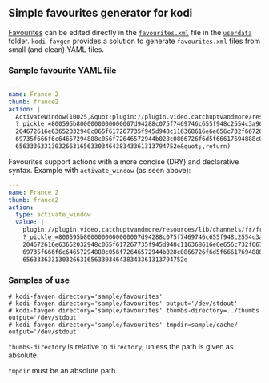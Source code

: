 ## Simple favourites generator for kodi

[Favourites][wiki/favourites] can be edited directly 
in the [``favourites.xml``][wiki/favourites.xml] file 
in the [``userdata``][wiki/userdata] folder.
``kodi-favgen`` provides a solution to generate ``favourites.xml`` files 
from small (and clean) YAML files. 

### Sample favourite YAML file

```yaml
---
name: France 2
thumb: france2
action: |
  ActivateWindow(10025,&quot;plugin://plugin.video.catchuptvandmore/resources/lib/channels/fr/francetv/channel_homepage/
  ?_pickle_=800595b8000000000000007d94288c075f7469746c655f948c2554c3a96cc3a9766973696f6e2064652072617474726170616765202d
  204672616e63652032948c065f617267735f945d948c116368616e6e656c732f6672616e63652d3294618c0b69735f706c617961626c6594898c09
  69735f666f6c64657294888c056f72646572944b028c0866726f6d5f66617694888c096974656d5f68617368948c20333063646533613030343561
  656333633130326631656330346438343361313794752e&quot;,return)
```

Favourites support actions with a more concise (DRY) and declarative syntax.
Example with ``activate_window`` (as seen above):

```yaml
---
name: France 2
thumb: france2
action:
  type: activate_window
  value: |
    plugin://plugin.video.catchuptvandmore/resources/lib/channels/fr/francetv/channel_homepage/
    ?_pickle_=800595b8000000000000007d94288c075f7469746c655f948c2554c3a96cc3a9766973696f6e2064652072617474726170616765202d
    204672616e63652032948c065f617267735f945d948c116368616e6e656c732f6672616e63652d3294618c0b69735f706c617961626c6594898c09
    69735f666f6c64657294888c056f72646572944b028c0866726f6d5f66617694888c096974656d5f68617368948c20333063646533613030343561
    656333633130326631656330346438343361313794752e
```

### Samples of use

```shell
# kodi-favgen directory='sample/favourites'
# kodi-favgen directory='sample/favourites' output='/dev/stdout'
# kodi-favgen directory='sample/favourites' thumbs-directory=../thumbs output='/dev/stdout'
# kodi-favgen directory='sample/favourites' tmpdir=sample/cache/ output='/dev/stdout'
```

``thumbs-directory`` is relative to ``directory``, 
unless the path is given as absolute.

``tmpdir`` must be an absolute path.

<!-- hyperlinks -->
[wiki/favourites]: https://kodi.wiki/view/Favourites
[wiki/favourites.xml]: https://kodi.wiki/view/Favourites.xml
[wiki/userdata]: https://kodi.wiki/view/Userdata
